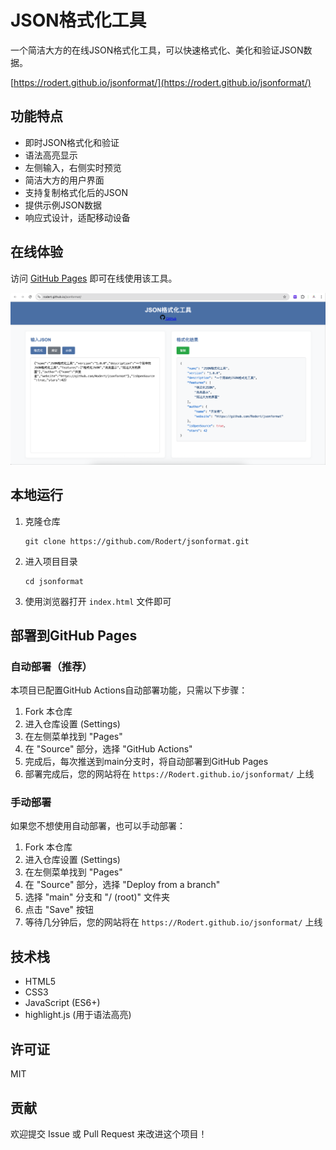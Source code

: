 # JSON格式化工具

一个简洁大方的在线JSON格式化工具，可以快速格式化、美化和验证JSON数据。

[https://rodert.github.io/jsonformat/](https://rodert.github.io/jsonformat/)

## 功能特点

- 即时JSON格式化和验证
- 语法高亮显示
- 左侧输入，右侧实时预览
- 简洁大方的用户界面
- 支持复制格式化后的JSON
- 提供示例JSON数据
- 响应式设计，适配移动设备

## 在线体验

访问 [GitHub Pages](https://Rodert.github.io/jsonformat/) 即可在线使用该工具。

![JSON格式化工具截图](img/image.png)

## 本地运行

1. 克隆仓库
   ```
   git clone https://github.com/Rodert/jsonformat.git
   ```

2. 进入项目目录
   ```
   cd jsonformat
   ```

3. 使用浏览器打开 `index.html` 文件即可

## 部署到GitHub Pages

### 自动部署（推荐）

本项目已配置GitHub Actions自动部署功能，只需以下步骤：

1. Fork 本仓库
2. 进入仓库设置 (Settings)
3. 在左侧菜单找到 "Pages"
4. 在 "Source" 部分，选择 "GitHub Actions"
5. 完成后，每次推送到main分支时，将自动部署到GitHub Pages
6. 部署完成后，您的网站将在 `https://Rodert.github.io/jsonformat/` 上线

### 手动部署

如果您不想使用自动部署，也可以手动部署：

1. Fork 本仓库
2. 进入仓库设置 (Settings)
3. 在左侧菜单找到 "Pages"
4. 在 "Source" 部分，选择 "Deploy from a branch"
5. 选择 "main" 分支和 "/ (root)" 文件夹
6. 点击 "Save" 按钮
7. 等待几分钟后，您的网站将在 `https://Rodert.github.io/jsonformat/` 上线

## 技术栈

- HTML5
- CSS3
- JavaScript (ES6+)
- highlight.js (用于语法高亮)

## 许可证

MIT

## 贡献

欢迎提交 Issue 或 Pull Request 来改进这个项目！